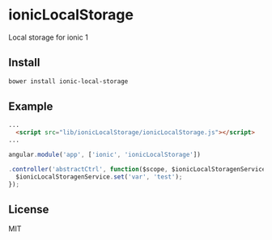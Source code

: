 # ionicLocalStorage
Local storage for ionic 1

## Install

```bash
bower install ionic-local-storage
```

## Example

```html
...
  <script src="lib/ionicLocalStorage/ionicLocalStorage.js"></script>
...

```

```js
angular.module('app', ['ionic', 'ionicLocalStorage'])

.controller('abstractCtrl', function($scope, $ionicLocalStoragenService) {
  $ionicLocalStoragenService.set('var', 'test');
});

```

## License
MIT
